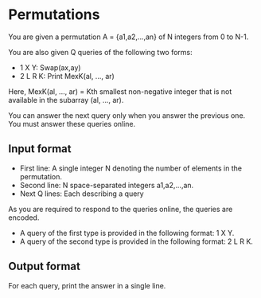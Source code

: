 # Permutations

You are given a permutation A = {a1,a2,...,an} of N integers from 0 to N-1.

You are also given Q queries of the following two forms:

- 1 X Y: Swap(ax,ay)
- 2 L R K: Print MexK(al, ..., ar)

Here, MexK(al, ..., ar) = Kth smallest non-negative integer that is not available in the subarray (al, ..., ar).

You can answer the next query only when you answer the previous one. You must answer these queries online.

## Input format

- First line: A single integer N denoting the number of elements in the permutation.
- Second line: N space-separated integers a1,a2,...,an.
- Next Q lines: Each describing a query

As you are required to respond to the queries online, the queries are encoded.

- A query of the first type is provided in the following format: 1 X Y.
- A query of the second type is provided in the following format: 2 L R K.

## Output format

For each query, print the answer in a single line.
